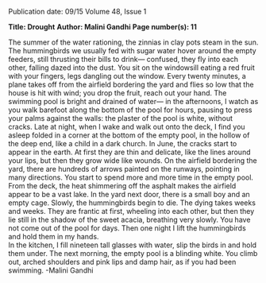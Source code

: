 Publication date: 09/15
Volume 48, Issue 1

**Title: Drought**
**Author: Malini Gandhi**
**Page number(s): 11**

The summer of the water rationing, the zinnias in clay pots steam in the sun.
The hummingbirds we usually fed with sugar water hover around the empty feeders, 
still thrusting their bills to drink— 
confused, they fly into each other, falling dazed into the dust.
You sit on the windowsill eating a red fruit with your fingers, 
legs dangling out the window. 
Every twenty minutes, a plane takes off from the airfield bordering the yard and flies so low 
that the house is hit with wind; you drop the fruit, reach out your hand. 
The swimming pool is bright and drained of water—
in the afternoons, I watch as you walk barefoot along the bottom of the pool for hours,
pausing to press your palms against the walls: the plaster of the pool is white, without cracks.
Late at night, when I wake and walk out onto the deck,
I find you asleep folded in a corner at the bottom of the empty pool, in the hollow of the deep end, 
like a child in a dark church.
In June, the cracks start to appear in the earth.
At first they are thin and delicate, like the lines around your lips,
but then they grow wide like wounds.
On the airfield bordering the yard, there are hundreds of arrows painted on the runways,
pointing in many directions. 
You start to spend more and more time in the empty pool.
From the deck, the heat shimmering off the asphalt makes the airfield appear to be a vast lake. 
In the yard next door, there is a small boy and an empty cage.
Slowly, the hummingbirds begin to die. The dying takes weeks and weeks.
They are frantic at first, wheeling into each other, 
but then they lie still in the shadow of the sweet acacia, breathing very slowly.
You have not come out of the pool for days. 
Then one night I lift the hummingbirds and hold them in my hands.  
In the kitchen, I fill nineteen tall glasses with water, slip the birds in and hold them under.
The next morning, the empty pool is a blinding white.
You climb out, arched shoulders and pink lips and damp hair, as if you had been swimming.
-Malini Gandhi
